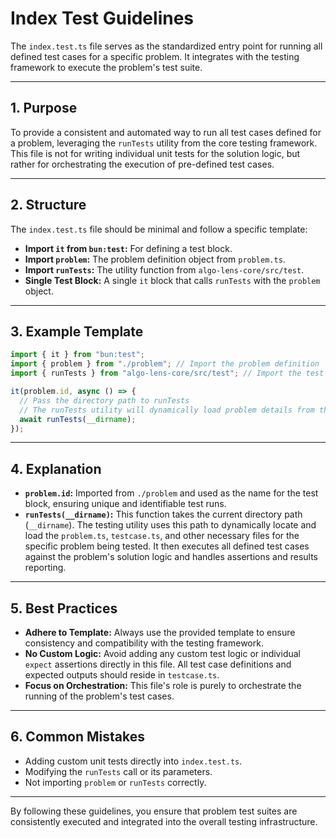 # Index Test Guidelines

The `index.test.ts` file serves as the standardized entry point for running all defined test cases for a specific problem. It integrates with the testing framework to execute the problem's test suite.

---

## 1. Purpose

To provide a consistent and automated way to run all test cases defined for a problem, leveraging the `runTests` utility from the core testing framework. This file is not for writing individual unit tests for the solution logic, but rather for orchestrating the execution of pre-defined test cases.

---

## 2. Structure

The `index.test.ts` file should be minimal and follow a specific template:

- **Import `it` from `bun:test`:** For defining a test block.
- **Import `problem`:** The problem definition object from `problem.ts`.
- **Import `runTests`:** The utility function from `algo-lens-core/src/test`.
- **Single Test Block:** A single `it` block that calls `runTests` with the `problem` object.

---

## 3. Example Template

```ts
import { it } from "bun:test";
import { problem } from "./problem"; // Import the problem definition
import { runTests } from "algo-lens-core/src/test"; // Import the test runner utility

it(problem.id, async () => {
  // Pass the directory path to runTests
  // The runTests utility will dynamically load problem details from this directory
  await runTests(__dirname);
});

```

---

## 4. Explanation

- **`problem.id`:** Imported from `./problem` and used as the name for the test block, ensuring unique and identifiable test runs.
- **`runTests(__dirname)`:** This function takes the current directory path (`__dirname`). The testing utility uses this path to dynamically locate and load the `problem.ts`, `testcase.ts`, and other necessary files for the specific problem being tested. It then executes all defined test cases against the problem's solution logic and handles assertions and results reporting.

---

## 5. Best Practices

- **Adhere to Template:** Always use the provided template to ensure consistency and compatibility with the testing framework.
- **No Custom Logic:** Avoid adding any custom test logic or individual `expect` assertions directly in this file. All test case definitions and expected outputs should reside in `testcase.ts`.
- **Focus on Orchestration:** This file's role is purely to orchestrate the running of the problem's test cases.

---

## 6. Common Mistakes

- Adding custom unit tests directly into `index.test.ts`.
- Modifying the `runTests` call or its parameters.
- Not importing `problem` or `runTests` correctly.

---

By following these guidelines, you ensure that problem test suites are consistently executed and integrated into the overall testing infrastructure.